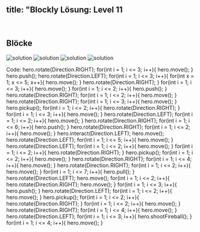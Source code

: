 title: "Blockly Lösung: Level 11
---
​
## Blöcke
![solution](doc/produs_unterlagen/solution/blockly/img/loesung_level_11.1.png)
![solution](doc/produs_unterlagen/solution/blockly/img/loesung_level_11.2.png)
![solution](doc/produs_unterlagen/solution/blockly/img/loesung_level_11.3.png)
![solution](doc/produs_unterlagen/solution/blockly/img/loesung_level_11.4.png)

Code:
hero.rotate(Direction.RIGHT);
for(int i = 1; i <= 3; i++){
    hero.move();
}
hero.push();
hero.rotate(Direction.LEFT);
for(int i = 1; i <= 3; i++){
    for(int x = 1; x <= 5; x++){
        hero.move();
    }
    hero.rotate(Direction.RIGHT);
}
for(int i = 1; i <= 3; i++){
    hero.move();
}
for(int i = 1; i <= 2; i++){
    hero.push();
}
hero.rotate(Direction.RIGHT);
for(int i = 1; i <= 2; i++){
    hero.move();
}
hero.rotate(Direction.RIGHT);
for(int i = 1; i <= 3; i++){
    hero.move();
}
hero.pickup();
for(int i = 1; i <= 2; i++){
    hero.rotate(Direction.RIGHT);
}
for(int i = 1; i <= 3; i++){
    hero.move();
}
hero.rotate(Direction.LEFT);
for(int i = 1; i <= 2; i++){
    hero.move();
}
hero.rotate(Direction.RIGHT);
for(int i = 1; i <= 6; i++){
    hero.push();
}
hero.rotate(Direction.RIGHT);
for(int i = 1; i <= 2; i++){
    hero.move();
}
hero.interact(Direction.LEFT);
hero.move();
hero.rotate(Direction.LEFT);
for(int i = 1; i <= 5; i++){
    hero.move();
}
hero.rotate(Direction.LEFT);
for(int i = 1; i <= 2; i++){
    hero.move();
}
for(int i = 1; i <= 2; i++){
    hero.rotate(Direction.RIGHT);
}
hero.pickup();
for(int i = 1; i <= 2; i++){
    hero.move();
}
hero.rotate(Direction.RIGHT);
for(int i = 1; i <= 4; i++){
    hero.move();
}
hero.rotate(Direction.RIGHT);
for(int i = 1; i <= 2; i++){
    hero.move();
}
for(int i = 1; i <= 7; i++){
    hero.pull();
}
hero.rotate(Direction.LEFT);
hero.move();
for(int i = 1; i <= 2; i++){
    hero.rotate(Direction.RIGHT);
    hero.move();
}
for(int i = 1; i <= 3; i++){
    hero.push();
}
hero.rotate(Direction.LEFT);
for(int i = 1; i <= 2; i++){
    hero.move();
}
hero.pickup();
for(int i = 1; i <= 2; i++){
    hero.rotate(Direction.RIGHT);
}
for(int i = 1; i <= 2; i++){
    hero.move();
}
hero.rotate(Direction.RIGHT);
for(int i = 1; i <= 4; i++){
    hero.move();
}
hero.rotate(Direction.LEFT);
for(int i = 1; i <= 3; i++){
    hero.shootFireball();
}
for(int i = 1; i <= 4; i++){
    hero.move();
}